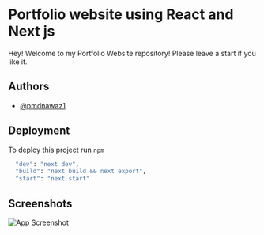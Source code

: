 
# Portfolio website using React and Next js

Hey! Welcome to my Portfolio Website repository!
Please leave a start if you like it.

 


## Authors

- [@pmdnawaz1](https://www.github.com/pmdnawaz1)


## Deployment

To deploy this project run `npm`

```bash
  "dev": "next dev",
  "build": "next build && next export",
  "start": "next start"
```


## Screenshots

![App Screenshot](https://ibb.co/3mQznhv)

